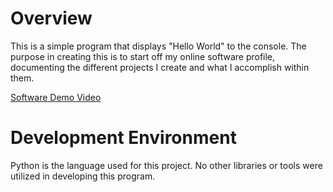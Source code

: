 # Overview

This is a simple program that displays "Hello World" to the console.
The purpose in creating this is to start off my online software profile, documenting the different projects I create and what I accomplish within them.

[Software Demo Video](https://youtu.be/7CaACowrKOc)

# Development Environment

Python is the language used for this project. No other libraries or tools were utilized in developing this program.

<!-- # Useful Websites -->

<!-- {Make a list of websites that you found helpful in this project}
* [Web Site Name](http://url.link.goes.here)
* [Web Site Name](http://url.link.goes.here) -->